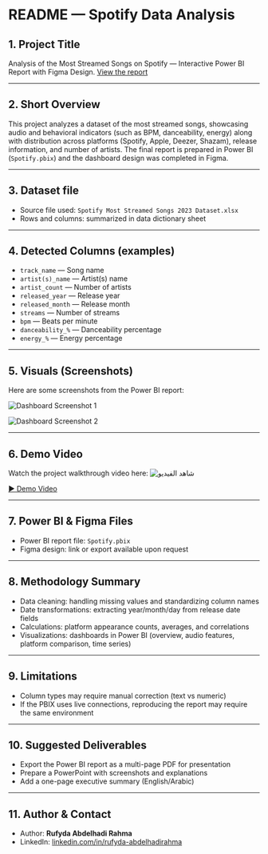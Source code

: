# README — Spotify Data Analysis

## 1. Project Title

Analysis of the Most Streamed Songs on Spotify — Interactive Power BI Report with Figma Design.
[View the report](https://app.powerbi.com/view?r=eyJrIjoiYTczMWQyMGEtNmUyNy00ZTQzLTg2NjEtZDBjMzQ4MDMyMDc2IiwidCI6ImE3NjhlZmQ4LTAxYzEtNDVmMC1hMzc2LWY1YjJiNjBlMzM2MiJ9)

---

## 2. Short Overview

This project analyzes a dataset of the most streamed songs, showcasing audio and behavioral indicators (such as BPM, danceability, energy) along with distribution across platforms (Spotify, Apple, Deezer, Shazam), release information, and number of artists. The final report is prepared in Power BI (`Spotify.pbix`) and the dashboard design was completed in Figma.

---

## 3. Dataset file

* Source file used: `Spotify Most Streamed Songs 2023 Dataset.xlsx`
* Rows and columns: summarized in data dictionary sheet

---

## 4. Detected Columns (examples)

* `track_name` — Song name
* `artist(s)_name` — Artist(s) name
* `artist_count` — Number of artists
* `released_year` — Release year
* `released_month` — Release month
* `streams` — Number of streams
* `bpm` — Beats per minute
* `danceability_%` — Danceability percentage
* `energy_%` — Energy percentage

---

## 5. Visuals (Screenshots)

Here are some screenshots from the Power BI report:

![Dashboard Screenshot 1](https://github.com/user-attachments/assets/bbee2ace-9f97-447e-9ca6-6938824a9134)

![Dashboard Screenshot 2](https://github.com/user-attachments/assets/f2682179-0237-4268-9b5f-4ba1359ce6a8)


---

## 6. Demo Video

Watch the project walkthrough video here:
![شاهد الفيديو](https://github.com/user-attachments/assets/65f31cfa-0bd7-4d05-a904-65ff24f7aff5.gif)

[▶️ Demo Video](https://github.com/user-attachments/assets/65f31cfa-0bd7-4d05-a904-65ff24f7aff5)

---

## 7. Power BI & Figma Files

* Power BI report file: `Spotify.pbix`
* Figma design: link or export available upon request

---

## 8. Methodology Summary

* Data cleaning: handling missing values and standardizing column names
* Date transformations: extracting year/month/day from release date fields
* Calculations: platform appearance counts, averages, and correlations
* Visualizations: dashboards in Power BI (overview, audio features, platform comparison, time series)

---

## 9. Limitations

* Column types may require manual correction (text vs numeric)
* If the PBIX uses live connections, reproducing the report may require the same environment

---

## 10. Suggested Deliverables

* Export the Power BI report as a multi-page PDF for presentation
* Prepare a PowerPoint with screenshots and explanations
* Add a one-page executive summary (English/Arabic)

---

## 11. Author & Contact

* Author: **Rufyda Abdelhadi Rahma**
* LinkedIn: [linkedin.com/in/rufyda-abdelhadirahma](https://www.linkedin.com/in/rufyda-abdelhadirahma/)

